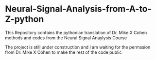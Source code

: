 # Neural-Signal-Analysis-from-A-to-Z-python
 This Repository contains the pythonian translation of Dr. Mike X Cohen methods and codes from the Neural Signal Anaylysis Course

The project is still under construction and I am waiting for the permssion from Dr. Mike X Cohen to make the rest of the code public

